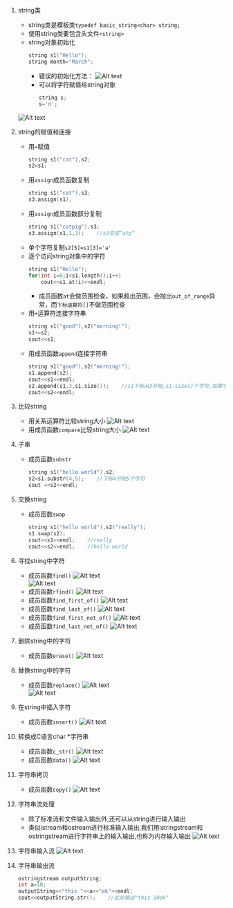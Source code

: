 1. string类
    * string类是模板类`typedef basic_string<char> string;`
    * 使用string类要包含头文件`<string>`
    * string对象初始化
        ```c++
        string s1("Hello");
        string month="March";
        ```    
        * 错误的初始化方法：
            ![Alt text](image-7.png)    
        * 可以将字符赋值给string对象
            ```c++
            string s;
            s='n';
            ```    
    ![Alt text](image-8.png)      

2. string的赋值和连接
    * 用`=`赋值
        ```c++
        string s1("cat"),s2;
        s2=s1;
        ```
    * 用`assign`成员函数复制
        ```c++
        string s1("cat"),s3;
        s3.assign(s1);
        ```    
    * 用`assign`成员函数部分复制
        ```c++
        string s1("catpig"),s3;
        s3.assign(s1,1,3);    //s3变成“atp”
        ```    
    * 单个字符复制`s2[5]=s1[3]='a'`
    * 逐个访问string对象中的字符
        ```c++
        string s1("Hello");
        for(int i=0;i<s1.length();i++)
            cout<<s1.at(i)<<endl;
        ```    
        * 成员函数`at`会做范围检查，如果超出范围，会抛出`out_of_range`异常，而`下标运算符[]`不做范围检查
    * 用`+`运算符连接字符串
        ```c++
        string s1("good"),s2("morning!");
        s1+=s2;
        cout<<s1;
        ```
    * 用成员函数`append`连接字符串
        ```c++
        string s1("good"),s2("morning!");
        s1.append(s2);
        cout<<s1<<endl;
        s2.append(s1,3,s1.size());    //s1下标从3开始,s1.size()个字符,如果字符串内没有足够字符,则复制到字符串最后一个字符
        cout<<s2<<endl;
        ```    

3. 比较string
    * 用关系运算符比较string大小
        ![Alt text](image-9.png)    
    * 用成员函数`compare`比较string大小
        ![Alt text](image-10.png)    

4. 子串
    * 成员函数`substr`
        ```c++
        string s1("hello world"),s2;
        s2=s1.substr(4,5);    //下标4开始5个字符
        cout <<s2<<endl;
        ```    

5. 交换string
    * 成员函数`swap`
        ```c++
        string s1("hello world"),s2("really");
        s1.swap(s2);
        cout<<s1<<endl;    //really
        cout<<s2<<endl;    //hello world
        ```    

6. 寻找string中字符
    * 成员函数`find()`
        ![Alt text](image-17.png)    
        ![Alt text](image-19.png)    
    * 成员函数`rfind()`
        ![Alt text](image-18.png)    
    * 成员函数`find_first_of()`
        ![Alt text](image-20.png)    
    * 成员函数`find_last_of()`
        ![Alt text](image-21.png)    
    * 成员函数`find_first_not_of()`
        ![Alt text](image-22.png)     
    * 成员函数`find_last_not_of()`
        ![Alt text](image-23.png)    

7. 删除string中的字符
    * 成员函数`erase()`
        ![Alt text](image-24.png)    

8. 替换string中的字符
    * 成员函数`replace()`
        ![Alt text](image-25.png)    
        ![Alt text](image-26.png)    

9. 在string中插入字符
    * 成员函数`insert()`
        ![Alt text](image-27.png)    

10. 转换成C语言char *字符串
    * 成员函数`c_str()`
        ![Alt text](image-28.png)    
    * 成员函数`data()`
        ![Alt text](image-29.png)    

11. 字符串拷贝
    * 成员函数`copy()`
        ![Alt text](image-30.png)    

12. 字符串流处理
    * 除了标准流和文件输入输出外,还可以从string进行输入输出
    * 类似istream和ostream进行标准输入输出,我们用istringstream和ostringstream进行字符串上的输入输出,也称为内存输入输出
    ![Alt text](image-31.png)    

13. 字符串输入流
    ![Alt text](image-32.png)        

14. 字符串输出流
    ```c++
    ostringstream outputString;
    int a=10;
    outputString<<"this "<<a<<"ok"<<endl;
    cout<<outputString.str();    //此处输出"this 10ok"
    ```    
